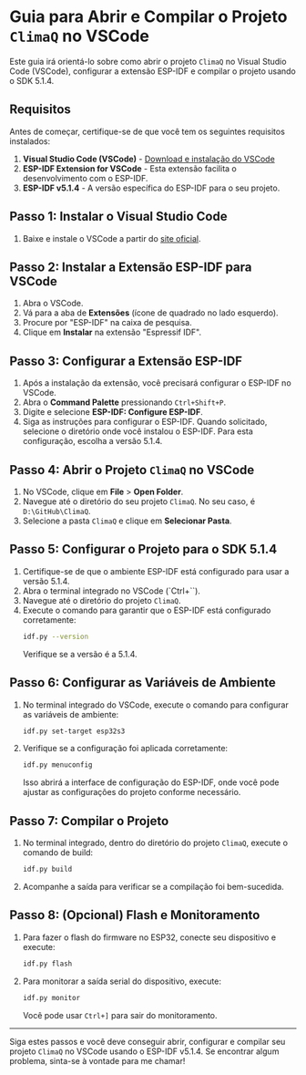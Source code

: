 # Guia para Abrir e Compilar o Projeto `ClimaQ` no VSCode

Este guia irá orientá-lo sobre como abrir o projeto `ClimaQ` no Visual Studio Code (VSCode), configurar a extensão ESP-IDF e compilar o projeto usando o SDK 5.1.4.

## Requisitos

Antes de começar, certifique-se de que você tem os seguintes requisitos instalados:

1. **Visual Studio Code (VSCode)** - [Download e instalação do VSCode](https://code.visualstudio.com/)
2. **ESP-IDF Extension for VSCode** - Esta extensão facilita o desenvolvimento com o ESP-IDF.
3. **ESP-IDF v5.1.4** - A versão específica do ESP-IDF para o seu projeto.

## Passo 1: Instalar o Visual Studio Code

1. Baixe e instale o VSCode a partir do [site oficial](https://code.visualstudio.com/).

## Passo 2: Instalar a Extensão ESP-IDF para VSCode

1. Abra o VSCode.
2. Vá para a aba de **Extensões** (ícone de quadrado no lado esquerdo).
3. Procure por "ESP-IDF" na caixa de pesquisa.
4. Clique em **Instalar** na extensão "Espressif IDF".

## Passo 3: Configurar a Extensão ESP-IDF

1. Após a instalação da extensão, você precisará configurar o ESP-IDF no VSCode.
2. Abra o **Command Palette** pressionando `Ctrl+Shift+P`.
3. Digite e selecione **ESP-IDF: Configure ESP-IDF**.
4. Siga as instruções para configurar o ESP-IDF. Quando solicitado, selecione o diretório onde você instalou o ESP-IDF. Para esta configuração, escolha a versão 5.1.4.

## Passo 4: Abrir o Projeto `ClimaQ` no VSCode

1. No VSCode, clique em **File** > **Open Folder**.
2. Navegue até o diretório do seu projeto `ClimaQ`. No seu caso, é `D:\GitHub\ClimaQ`.
3. Selecione a pasta `ClimaQ` e clique em **Selecionar Pasta**.

## Passo 5: Configurar o Projeto para o SDK 5.1.4

1. Certifique-se de que o ambiente ESP-IDF está configurado para usar a versão 5.1.4.
2. Abra o terminal integrado no VSCode (`Ctrl+``).
3. Navegue até o diretório do projeto `ClimaQ`.
4. Execute o comando para garantir que o ESP-IDF está configurado corretamente:
   ```bash
   idf.py --version
   ```
   Verifique se a versão é a 5.1.4.

## Passo 6: Configurar as Variáveis de Ambiente

1. No terminal integrado do VSCode, execute o comando para configurar as variáveis de ambiente:
   ```bash
   idf.py set-target esp32s3
   ```
2. Verifique se a configuração foi aplicada corretamente:
   ```bash
   idf.py menuconfig
   ```
   Isso abrirá a interface de configuração do ESP-IDF, onde você pode ajustar as configurações do projeto conforme necessário.

## Passo 7: Compilar o Projeto

1. No terminal integrado, dentro do diretório do projeto `ClimaQ`, execute o comando de build:
   ```bash
   idf.py build
   ```
2. Acompanhe a saída para verificar se a compilação foi bem-sucedida.

## Passo 8: (Opcional) Flash e Monitoramento

1. Para fazer o flash do firmware no ESP32, conecte seu dispositivo e execute:
   ```bash
   idf.py flash
   ```
2. Para monitorar a saída serial do dispositivo, execute:
   ```bash
   idf.py monitor
   ```

   Você pode usar `Ctrl+]` para sair do monitoramento.

---

Siga estes passos e você deve conseguir abrir, configurar e compilar seu projeto `ClimaQ` no VSCode usando o ESP-IDF v5.1.4. Se encontrar algum problema, sinta-se à vontade para me chamar!